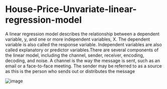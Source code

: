 # House-Price-Unvariate-linear-regression-model
A linear regression model describes the relationship between a dependent variable, y, and one or more independent variables, X. The dependent variable is also called the response variable. Independent variables are also called explanatory or predictor variables.There are several components of the linear model, including the channel, sender, receiver, encoding, decoding, and noise. A channel is the way the message is sent, such as an email or a face-to-face meeting. The sender may be referred to as a source as this is the person who sends out or distributes the message

![image](https://github.com/user-attachments/assets/aac2bda7-fa6c-436e-9565-9c4d189c6f96)
